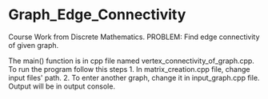 # Graph_Edge_Connectivity
Course Work from Discrete Mathematics. 
PROBLEM: Find edge connectivity of given graph.

The main() function is in cpp file named vertex_connectivity_of_graph.cpp.
To run the program follow this steps 
    1. In matrix_creation.cpp file, change input files' path.
    2. To enter another graph, change it in input_graph.cpp file.
Output will be in output console.
